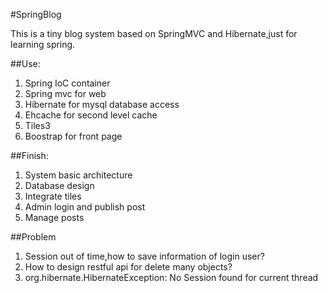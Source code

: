 #SpringBlog

This is a tiny blog system based on SpringMVC and Hibernate,just for learning spring.

##Use:

1. Spring IoC container
2. Spring mvc for web
3. Hibernate for mysql database access
4. Ehcache for second level cache
5. Tiles3
6. Boostrap for front page

##Finish:

1. System basic architecture
2. Database design
3. Integrate tiles
4. Admin login and publish post
4. Manage posts

##Problem

1. Session out of time,how to save information of login user?
2. How to design restful api for delete many objects?
3. org.hibernate.HibernateException: No Session found for current thread



